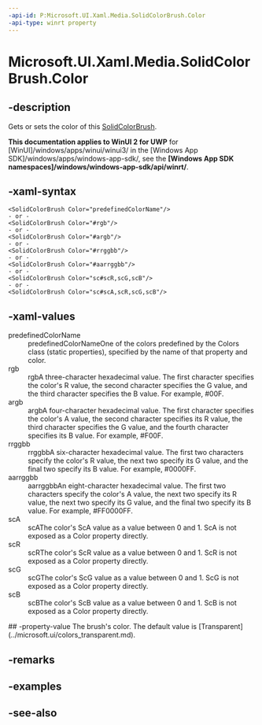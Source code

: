 ```yaml
---
-api-id: P:Microsoft.UI.Xaml.Media.SolidColorBrush.Color
-api-type: winrt property
---
```


<!-- Property syntax
public Windows.UI.Color Color { get;  set; }
-->

# Microsoft.UI.Xaml.Media.SolidColorBrush.Color

## -description
Gets or sets the color of this [SolidColorBrush](solidcolorbrush.md).

**This documentation applies to WinUI 2 for UWP** for [WinUI]/windows/apps/winui/winui3/ in the [Windows App SDK]/windows/apps/windows-app-sdk/, see the **[Windows App SDK namespaces]/windows/windows-app-sdk/api/winrt/**.

## -xaml-syntax
```xaml
<SolidColorBrush Color="predefinedColorName"/>
- or -
<SolidColorBrush Color="#rgb"/>
- or -
<SolidColorBrush Color="#argb"/>
- or -
<SolidColorBrush Color="#rrggbb"/>
- or -
<SolidColorBrush Color="#aarrggbb"/>
- or -
<SolidColorBrush Color="sc#scR,scG,scB"/>
- or -
<SolidColorBrush Color="sc#scA,scR,scG,scB"/>
```


## -xaml-values
<dl><dt>predefinedColorName</dt><dd>predefinedColorNameOne of the colors predefined by the Colors class (static properties), specified by the name of that property and color.</dd>
<dt>rgb</dt><dd>rgbA three-character hexadecimal value. The first character specifies the color's R value, the second character specifies the G value, and the third character specifies the B value. For example, #00F.</dd>
<dt>argb</dt><dd>argbA four-character hexadecimal value. The first character specifies the color's A value, the second character specifies its R value, the third character specifies the G value, and the fourth character specifies its B value. For example, #F00F.</dd>
<dt>rrggbb</dt><dd>rrggbbA six-character hexadecimal value. The first two characters specify the color's R value, the next two specify its G value, and the final two specify its B value. For example, #0000FF.</dd>
<dt>aarrggbb</dt><dd>aarrggbbAn eight-character hexadecimal value. The first two characters specify the color's A value, the next two specify its R value, the next two specify its G value, and the final two specify its B value. For example, #FF0000FF.</dd>
<dt>scA</dt><dd>scAThe color's ScA value as a value between 0 and 1. ScA is not exposed as a Color property directly.</dd>
<dt>scR</dt><dd>scRThe color's ScR value as a value between 0 and 1. ScR is not exposed as a Color property directly.</dd>
<dt>scG</dt><dd>scGThe color's ScG value as a value between 0 and 1. ScG is not exposed as a Color property directly.</dd>
<dt>scB</dt><dd>scBThe color's ScB value as a value between 0 and 1. ScB is not exposed as a Color property directly.</dd>
</dl>
## -property-value
The brush's color. The default value is [Transparent](../microsoft.ui/colors_transparent.md).

## -remarks

## -examples

## -see-also
